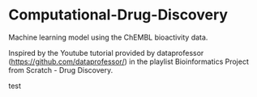 # Computational-Drug-Discovery

Machine learning model using the ChEMBL bioactivity data.

Inspired by the Youtube tutorial provided by dataprofessor (https://github.com/dataprofessor/) in the playlist Bioinformatics Project from Scratch - Drug Discovery.



test
